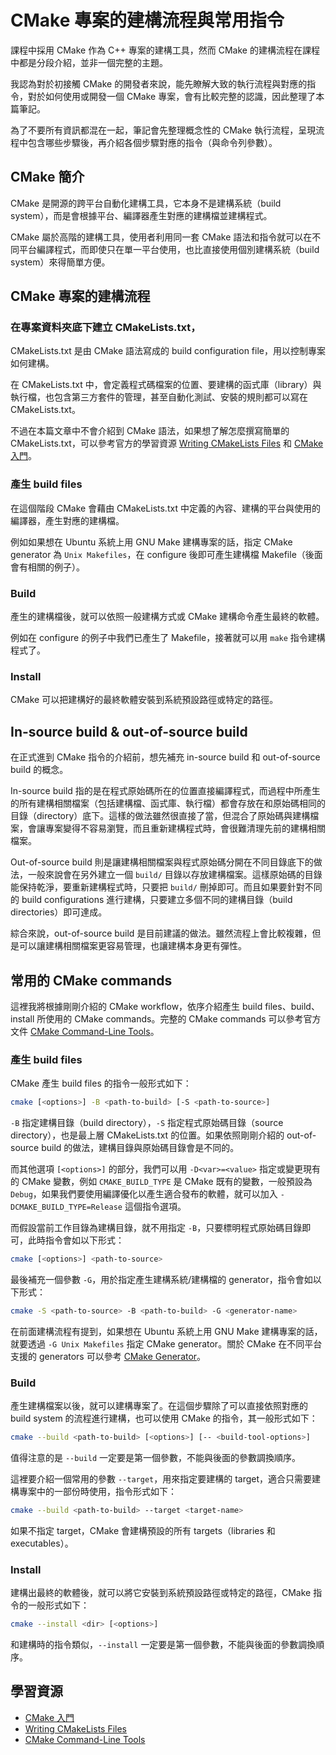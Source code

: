 # CMake 專案的建構流程與常用指令

課程中採用 CMake 作為 C++ 專案的建構工具，然而 CMake 的建構流程在課程中都是分段介紹，並非一個完整的主題。

我認為對於初接觸 CMake 的開發者來說，能先瞭解大致的執行流程與對應的指令，對於如何使用或開發一個 CMake 專案，會有比較完整的認識，因此整理了本篇筆記。

為了不要所有資訊都混在一起，筆記會先整理概念性的 CMake 執行流程，呈現流程中包含哪些步驟後，再介紹各個步驟對應的指令（與命令列參數）。

## CMake 簡介

CMake 是開源的跨平台自動化建構工具，它本身不是建構系統（build system），而是會根據平台、編譯器產生對應的建構檔並建構程式。

CMake 屬於高階的建構工具，使用者利用同一套 CMake 語法和指令就可以在不同平台編譯程式，而即使只在單一平台使用，也比直接使用個別建構系統（build system）來得簡單方便。

## CMake 專案的建構流程

### 在專案資料夾底下建立 CMakeLists.txt，

CMakeLists.txt 是由 CMake 語法寫成的 build configuration file，用以控制專案如何建構。

在 CMakeLists.txt 中，會定義程式碼檔案的位置、要建構的函式庫（library）與執行檔，也包含第三方套件的管理，甚至自動化測試、安裝的規則都可以寫在 CMakeLists.txt。

不過在本篇文章中不會介紹到 CMake 語法，如果想了解怎麼撰寫簡單的 CMakeLists.txt，可以參考官方的學習資源 [Writing CMakeLists Files](https://cmake.org/cmake/help/book/mastering-cmake/chapter/Writing%20CMakeLists%20Files.html) 和 [CMake 入門](https://zh.wikibooks.org/wiki/CMake_%E5%85%A5%E9%96%80)。

### 產生 build files

在這個階段 CMake 會藉由 CMakeLists.txt 中定義的內容、建構的平台與使用的編譯器，產生對應的建構檔。

例如如果想在 Ubuntu 系統上用 GNU Make 建構專案的話，指定 CMake generator 為 `Unix Makefiles`，在 configure 後即可產生建構檔 Makefile（後面會有相關的例子）。

### Build

產生的建構檔後，就可以依照一般建構方式或 CMake 建構命令產生最終的軟體。

例如在 configure 的例子中我們已產生了 Makefile，接著就可以用 `make` 指令建構程式了。

### Install

CMake 可以把建構好的最終軟體安裝到系統預設路徑或特定的路徑。

## In-source build & out-of-source build

在正式進到 CMake 指令的介紹前，想先補充 in-source build 和 out-of-source build 的概念。

In-source build 指的是在程式原始碼所在的位置直接編譯程式，而過程中所產生的所有建構相關檔案（包括建構檔、函式庫、執行檔）都會存放在和原始碼相同的目錄（directory）底下。這樣的做法雖然很直接了當，但混合了原始碼與建構檔案，會讓專案變得不容易瀏覽，而且重新建構程式時，會很難清理先前的建構相關檔案。

Out-of-source build 則是讓建構相關檔案與程式原始碼分開在不同目錄底下的做法，一般來說會在另外建立一個 `build/` 目錄以存放建構檔案。這樣原始碼的目錄能保持乾淨，要重新建構程式時，只要把 `build/` 刪掉即可。而且如果要針對不同的 build configurations 進行建構，只要建立多個不同的建構目錄（build directories）即可達成。

綜合來說，out-of-source build 是目前建議的做法。雖然流程上會比較複雜，但是可以讓建構相關檔案更容易管理，也讓建構本身更有彈性。

## 常用的 CMake commands

這裡我將根據剛剛介紹的 CMake workflow，依序介紹產生 build files、build、install 所使用的 CMake commands。完整的 CMake commands 可以參考官方文件 [CMake Command-Line Tools](https://cmake.org/cmake/help/latest/manual/cmake.1.html)。

### 產生 build files

CMake 產生 build files 的指令一般形式如下：
```bash  
cmake [<options>] -B <path-to-build> [-S <path-to-source>]
```

`-B` 指定建構目錄（build directory），`-S` 指定程式原始碼目錄（source directory），也是最上層 CMakeLists.txt 的位置。如果依照剛剛介紹的 out-of-source build 的做法，建構目錄與原始碼目錄會是不同的。

而其他選項 `[<options>]` 的部分，我們可以用 `-D<var>=<value>` 指定或變更現有的 CMake 變數，例如 `CMAKE_BUILD_TYPE` 是 CMake 既有的變數，一般預設為 `Debug`，如果我們要使用編譯優化以產生適合發布的軟體，就可以加入 `-DCMAKE_BUILD_TYPE=Release` 這個指令選項。

而假設當前工作目錄為建構目錄，就不用指定 `-B`，只要標明程式原始碼目錄即可，此時指令會如以下形式：
```bash 
cmake [<options>] <path-to-source>
```

最後補充一個參數 `-G`，用於指定產生建構系統/建構檔的 generator，指令會如以下形式：
```bash  
cmake -S <path-to-source> -B <path-to-build> -G <generator-name>
```
在前面建構流程有提到，如果想在 Ubuntu 系統上用 GNU Make 建構專案的話，就要透過 `-G Unix Makefiles` 指定 CMake generator。關於 CMake 在不同平台支援的 generators 可以參考 [CMake Generator](https://cmake.org/cmake/help/latest/manual/cmake-generators.7.html#manual:cmake-generators(7))。

### Build

產生建構檔案以後，就可以建構專案了。在這個步驟除了可以直接依照對應的 build system 的流程進行建構，也可以使用 CMake 的指令，其一般形式如下：
```bash
cmake --build <path-to-build> [<options>] [-- <build-tool-options>]
```
值得注意的是 `--build` 一定要是第一個參數，不能與後面的參數調換順序。

這裡要介紹一個常用的參數 `--target`，用來指定要建構的 target，適合只需要建構專案中的一部份時使用，指令形式如下：
```bash    
cmake --build <path-to-build> --target <target-name>
```
如果不指定 target，CMake 會建構預設的所有 targets（libraries 和 executables）。

### Install

建構出最終的軟體後，就可以將它安裝到系統預設路徑或特定的路徑，CMake 指令的一般形式如下：
```bash
cmake --install <dir> [<options>]
```
和建構時的指令類似，`--install` 一定要是第一個參數，不能與後面的參數調換順序。

## 學習資源

* [CMake 入門](https://zh.wikibooks.org/wiki/CMake_%E5%85%A5%E9%96%80)
* [Writing CMakeLists Files](https://cmake.org/cmake/help/book/mastering-cmake/chapter/Writing%20CMakeLists%20Files.html)
* [CMake Command-Line Tools](https://cmake.org/cmake/help/latest/manual/cmake.1.html)
